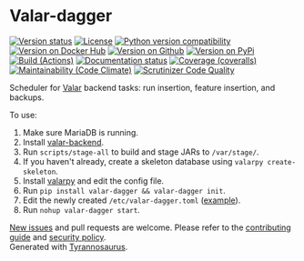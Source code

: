 # Valar-dagger

[![Version status](https://img.shields.io/pypi/status/valar.dagger?label=status)](https://pypi.org/project/valar.dagger)
[![License](https://img.shields.io/badge/License-Apache%202.0-blue.svg)](https://opensource.org/licenses/Apache-2.0)
[![Python version compatibility](https://img.shields.io/pypi/pyversions/valar.dagger?label=Python)](https://pypi.org/project/valar.dagger)
[![Version on Docker Hub](https://img.shields.io/docker/v/dmyersturnbull/valar-dagger?color=green&label=Docker%20Hub)](https://hub.docker.com/repository/docker/dmyersturnbull/valar-dagger)
[![Version on Github](https://img.shields.io/github/v/release/dmyersturnbull/valar-dagger?include_prereleases&label=GitHub)](https://github.com/dmyersturnbull/valar-dagger/releases)
[![Version on PyPi](https://img.shields.io/pypi/v/valar.dagger?label=PyPi)](https://pypi.org/project/valar.dagger)  
[![Build (Actions)](https://img.shields.io/github/workflow/status/dmyersturnbull/valar-dagger/Build%20&%20test?label=Tests)](https://github.com/dmyersturnbull/valar-dagger/actions)
[![Documentation status](https://readthedocs.org/projects/valar-dagger/badge)](https://valar-dagger.readthedocs.io/en/stable)
[![Coverage (coveralls)](https://coveralls.io/repos/github/dmyersturnbull/valar-dagger/badge.svg?branch=main&service=github)](https://coveralls.io/github/dmyersturnbull/valar-dagger?branch=main)
[![Maintainability (Code Climate)](https://api.codeclimate.com/v1/badges/eea2b741dbbbb74ad18a/maintainability)](https://codeclimate.com/github/dmyersturnbull/valar-dagger/maintainability)
[![Scrutinizer Code Quality](https://scrutinizer-ci.com/g/dmyersturnbull/valar-dagger/badges/quality-score.png?b=main)](https://scrutinizer-ci.com/g/dmyersturnbull/valar-dagger/?branch=main)

Scheduler for [Valar](https://github.com/dmyersturnbull/valar-schema) backend tasks: run insertion, feature insertion, and backups.

To use:
1. Make sure MariaDB is running.
2. Install [valar-backend](https://github.com/dmyersturnbull/valar-backend).
3. Run `scripts/stage-all` to build and stage JARs to `/var/stage/`.
4. If you haven't already, create a skeleton database using `valarpy create-skeleton`.
5. Install [valarpy](https://github.com/dmyersturnbull/valarpy) and edit the config file.
6. Run `pip install valar-dagger && valar-dagger init`.
7. Edit the newly created `/etc/valar-dagger.toml`
   ([example](https://github.com/dmyersturnbull/valar-dagger/blob/master/valardagger/resources/valar-dagger.toml)).
8. Run `nohup valar-dagger start`.

[New issues](https://github.com/dmyersturnbull/valar-dagger/issues) and pull requests are welcome.
Please refer to the [contributing guide](https://github.com/dmyersturnbull/valar-dagger/blob/master/CONTRIBUTING.md)
and [security policy](https://github.com/dmyersturnbull/valar-dagger/blob/master/SECURITY.md).  
Generated with [Tyrannosaurus](https://github.com/dmyersturnbull/tyrannosaurus).
